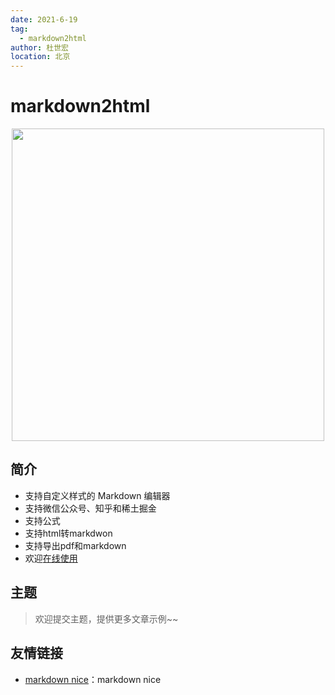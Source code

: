 ```yaml
---
date: 2021-6-19
tag:
  - markdown2html
author: 杜世宏
location: 北京
---
```

# markdown2html

<div align="center">
<a href="https://dsh225.github.io/Markdown2Html/">
<img width="500" src="https://github.com/dsh225/Markdown2Html/raw/main/screenshot.png"/>
</a>
</div>

## 简介

- 支持自定义样式的 Markdown 编辑器
- 支持微信公众号、知乎和稀土掘金
- 支持公式
- 支持html转markdwon
- 支持导出pdf和markdown
- 欢迎[在线使用](https://dsh225.github.io/Markdown2Html/)

## 主题

> 欢迎提交主题，提供更多文章示例~~

## 友情链接

- [markdown nice](https://mdnice.com/)：markdown nice
